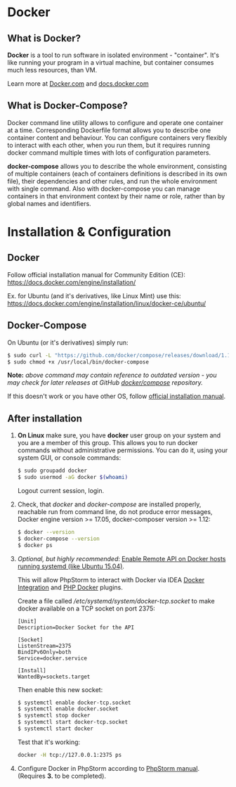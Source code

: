 # Docker
## What is Docker?
**Docker** is a tool to run software in isolated environment - "container". 
It's like running your program in a virtual machine, 
but container consumes much less resources, than VM.

Learn more at [Docker.com](https://www.docker.com/what-docker) 
and [docs.docker.com](https://docs.docker.com/)

## What is Docker-Compose?
Docker command line utility allows to configure and operate one container at a time.
Corresponding Dockerfile format allows you to describe one container content and behaviour.
You can configure containers very flexibly to interact with each other, when you run them,
but it requires running docker command multiple times with lots of configuration parameters.
 
**docker-compose** allows you to describe the whole environment, 
consisting of multiple containers (each of containers definitions is described in its own file),
their dependencies and other rules, and run the whole environment with single command.
Also with docker-compose you can manage containers in that environment context by their name or role,
rather than by global names and identifiers.

# Installation & Configuration
## Docker
Follow official installation manual for Community Edition (CE):
https://docs.docker.com/engine/installation/

Ex. for Ubuntu (and it's derivatives, like Linux Mint) use this:
https://docs.docker.com/engine/installation/linux/docker-ce/ubuntu/

## Docker-Compose
On Ubuntu (or it's derivatives) simply run:
```bash
$ sudo curl -L "https://github.com/docker/compose/releases/download/1.16.0/docker-compose-$(uname -s)-$(uname -m)" -o /usr/local/bin/docker-compose
$ sudo chmod +x /usr/local/bin/docker-compose

```
**Note:** *above command may contain reference to outdated version - you may check for later releases at GitHub [docker/compose](https://github.com/docker/compose/releases) repository.*

If this doesn't work or you have other OS, follow [official installation manual](https://docs.docker.com/compose/install/).

## After installation

1. **On Linux** make sure, you have **docker** user group on your system and you are a member of this group.
    This allows you to run docker commands without administrative permissions.
    You can do it, using your system GUI, or console commands:

    ```bash
    $ sudo groupadd docker
    $ sudo usermod -aG docker $(whoami)
    ```
    Logout current session, login.
2. Check, that *docker* and *docker-compose* are installed properly,
    reachable run from command line, do not produce error messages,
    Docker engine version >= 17.05, docker-composer version >= 1.12:
    ```bash
    $ docker --version
    $ docker-compose --version
    $ docker ps
    ```
3. *Optional, but highly recommended*: 
    [Enable Remote API on Docker hosts running systemd (like Ubuntu 15.04)](https://www.campalus.com/enable-remote-tcp-connections-to-docker-host-running-ubuntu-15-04/).
    
    This will allow PhpStorm to interact with Docker via IDEA 
    [Docker Integration](https://plugins.jetbrains.com/idea/plugin/7724-docker-integration)
    and [PHP Docker](https://plugins.jetbrains.com/idea/plugin/8595-php-docker) 
    plugins.
    
    Create a file called */etc/systemd/system/docker-tcp.socket* to make docker available on a TCP socket on port 2375:
    
    ```
    [Unit]
    Description=Docker Socket for the API  
    
    [Socket]
    ListenStream=2375  
    BindIPv6Only=both  
    Service=docker.service  
    
    [Install]
    WantedBy=sockets.target
    ```
    
    Then enable this new socket:
     
    ```bash
    $ systemctl enable docker-tcp.socket
    $ systemctl enable docker.socket
    $ systemctl stop docker
    $ systemctl start docker-tcp.socket
    $ systemctl start docker
    ```
    
    Test that it's working: 
    ```bash
    docker -H tcp://127.0.0.1:2375 ps
    ```
4. Configure Docker in PhpStorm according to [PhpStorm manual](https://confluence.jetbrains.com/display/PhpStorm/Docker+Support+in+PhpStorm).
    (Requires **3.** to be completed).
